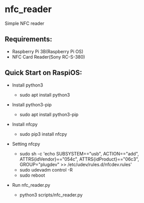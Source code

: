 # nfc_reader
Simple NFC reader 

## Requirements:
- Raspberry Pi 3B(Raspberry Pi OS)
- NFC Card Reader(Sony RC-S-380)

## Quick Start on RaspiOS:
- Install python3
    - sudo apt install python3
- Install python3-pip
    - sudo apt install python3-pip
- Install nfcpy
    - sudo pip3 install nfcpy

- Setting nfcpy
    - sudo sh -c 'echo SUBSYSTEM==\"usb\", ACTION==\"add\", ATTRS{idVendor}==\"054c\", ATTRS{idProduct}==\"06c3\", GROUP=\"plugdev\" >> /etc/udev/rules.d/nfcdev.rules'
    - sudo udevadm control -R
    - sudo reboot

 - Run nfc_reader.py
    - python3 scripts/nfc_reader.py
